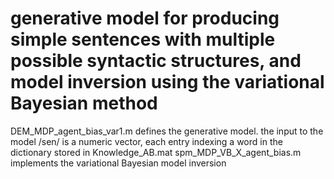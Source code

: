 # generative model for producing simple sentences with multiple possible syntactic structures, and model inversion using the variational Bayesian method
DEM_MDP_agent_bias_var1.m defines the generative model. the input to the model /sen/ is a numeric vector, each entry indexing a word in the dictionary stored in Knowledge_AB.mat
spm_MDP_VB_X_agent_bias.m implements the variational Bayesian model inversion
